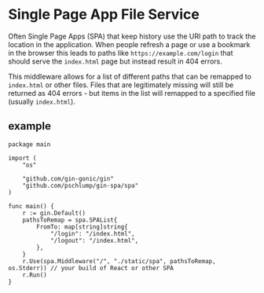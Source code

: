 # Single Page App File Service

Often Single Page Apps (SPA) that keep history use the URl path to track the
location in the application.   When people refresh a page or use a bookmark
in the browser this leads to paths like `https://example.com/login` that should
serve the `index.html` page but instead result in 404 errors.   

This middleware allows for a list of different paths that can be remapped to
`index.html` or other files.   Files that are legitimately missing will still
be returned as 404 errors - but items in the list will remapped to a specified
file (usually `index.html`).

## example

```
package main

import (
	"os"

	"github.com/gin-gonic/gin"
	"github.com/pschlump/gin-spa/spa"
)

func main() {
	r := gin.Default()
	pathsToRemap = spa.SPAList{
		FromTo: map[string]string{
			"/login": "/index.html",
			"/logout": "/index.html",
		},
	}
	r.Use(spa.Middleware("/", "./static/spa", pathsToRemap, os.Stderr)) // your build of React or other SPA
	r.Run()
}
```
